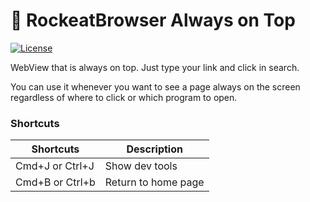 # :rocket: RockeatBrowser Always on Top

<a href="https://github.com/JohnAzedo/RocketBrowser/blob/master/LICENSE">
  <img alt="License" src="https://img.shields.io/badge/license-MIT-brightgreen.svg">
</a>

WebView that is always on top. Just type your link and click in search.

You can use it whenever you want to see a page always on the screen regardless of where to click or which program to open.

### Shortcuts

Shortcuts | Description
---------|---------
Cmd+J or Ctrl+J | Show dev tools
Cmd+B or Ctrl+b | Return to home page 